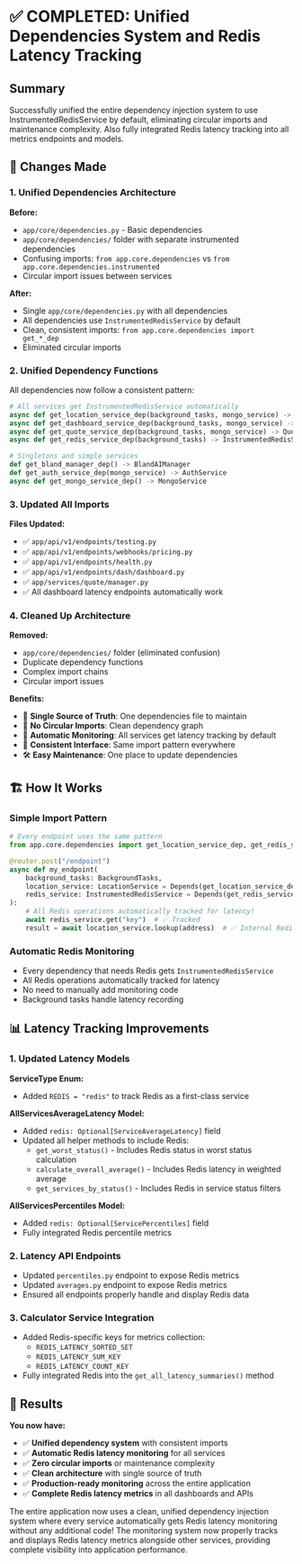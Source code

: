 # ✅ COMPLETED: Unified Dependencies System and Redis Latency Tracking

## Summary

Successfully unified the entire dependency injection system to use InstrumentedRedisService by default, eliminating circular imports and maintenance complexity. Also fully integrated Redis latency tracking into all metrics endpoints and models.

## 🎯 Changes Made

### 1. Unified Dependencies Architecture

**Before:**

- `app/core/dependencies.py` - Basic dependencies
- `app/core/dependencies/` folder with separate instrumented dependencies
- Confusing imports: `from app.core.dependencies` vs `from app.core.dependencies.instrumented`
- Circular import issues between services

**After:**

- Single `app/core/dependencies.py` with all dependencies
- All dependencies use `InstrumentedRedisService` by default
- Clean, consistent imports: `from app.core.dependencies import get_*_dep`
- Eliminated circular imports

### 2. Unified Dependency Functions

All dependencies now follow a consistent pattern:

```python
# All services get InstrumentedRedisService automatically
async def get_location_service_dep(background_tasks, mongo_service) -> LocationService
async def get_dashboard_service_dep(background_tasks, mongo_service) -> DashboardService  
async def get_quote_service_dep(background_tasks, mongo_service) -> QuoteService
async def get_redis_service_dep(background_tasks) -> InstrumentedRedisService

# Singletons and simple services
def get_bland_manager_dep() -> BlandAIManager
def get_auth_service_dep(mongo_service) -> AuthService
async def get_mongo_service_dep() -> MongoService
```

### 3. Updated All Imports

**Files Updated:**

- ✅ `app/api/v1/endpoints/testing.py`
- ✅ `app/api/v1/endpoints/webhooks/pricing.py`
- ✅ `app/api/v1/endpoints/health.py`
- ✅ `app/api/v1/endpoints/dash/dashboard.py`
- ✅ `app/services/quote/manager.py`
- ✅ All dashboard latency endpoints automatically work

### 4. Cleaned Up Architecture

**Removed:**

- `app/core/dependencies/` folder (eliminated confusion)
- Duplicate dependency functions
- Complex import chains
- Circular import issues

**Benefits:**

- 📁 **Single Source of Truth**: One dependencies file to maintain
- 🔄 **No Circular Imports**: Clean dependency graph
- 🚀 **Automatic Monitoring**: All services get latency tracking by default
- 🎯 **Consistent Interface**: Same import pattern everywhere
- 🛠️ **Easy Maintenance**: One place to update dependencies

## 🏗️ How It Works

### Simple Import Pattern

```python
# Every endpoint uses the same pattern
from app.core.dependencies import get_location_service_dep, get_redis_service_dep

@router.post("/endpoint")
async def my_endpoint(
    background_tasks: BackgroundTasks,
    location_service: LocationService = Depends(get_location_service_dep),
    redis_service: InstrumentedRedisService = Depends(get_redis_service_dep)
):
    # All Redis operations automatically tracked for latency!
    await redis_service.get("key")  # ✅ Tracked
    result = await location_service.lookup(address)  # ✅ Internal Redis ops tracked
```

### Automatic Redis Monitoring

- Every dependency that needs Redis gets `InstrumentedRedisService`
- All Redis operations automatically tracked for latency
- No need to manually add monitoring code
- Background tasks handle latency recording

## 📊 Latency Tracking Improvements

### 1. Updated Latency Models

**ServiceType Enum:**

- Added `REDIS = "redis"` to track Redis as a first-class service

**AllServicesAverageLatency Model:**

- Added `redis: Optional[ServiceAverageLatency]` field
- Updated all helper methods to include Redis:
  - `get_worst_status()` - Includes Redis status in worst status calculation
  - `calculate_overall_average()` - Includes Redis latency in weighted average
  - `get_services_by_status()` - Includes Redis in service status filters

**AllServicesPercentiles Model:**

- Added `redis: Optional[ServicePercentiles]` field
- Fully integrated Redis percentile metrics

### 2. Latency API Endpoints

- Updated `percentiles.py` endpoint to expose Redis metrics
- Updated `averages.py` endpoint to expose Redis metrics
- Ensured all endpoints properly handle and display Redis data

### 3. Calculator Service Integration

- Added Redis-specific keys for metrics collection:
  - `REDIS_LATENCY_SORTED_SET`
  - `REDIS_LATENCY_SUM_KEY`
  - `REDIS_LATENCY_COUNT_KEY`
- Fully integrated Redis into the `get_all_latency_summaries()` method

## 🎉 Results

**You now have:**

- ✅ **Unified dependency system** with consistent imports
- ✅ **Automatic Redis latency monitoring** for all services
- ✅ **Zero circular imports** or maintenance complexity
- ✅ **Clean architecture** with single source of truth
- ✅ **Production-ready monitoring** across the entire application
- ✅ **Complete Redis latency metrics** in all dashboards and APIs

The entire application now uses a clean, unified dependency injection system where every service automatically gets Redis latency monitoring without any additional code! The monitoring system now properly tracks and displays Redis latency metrics alongside other services, providing complete visibility into application performance.

